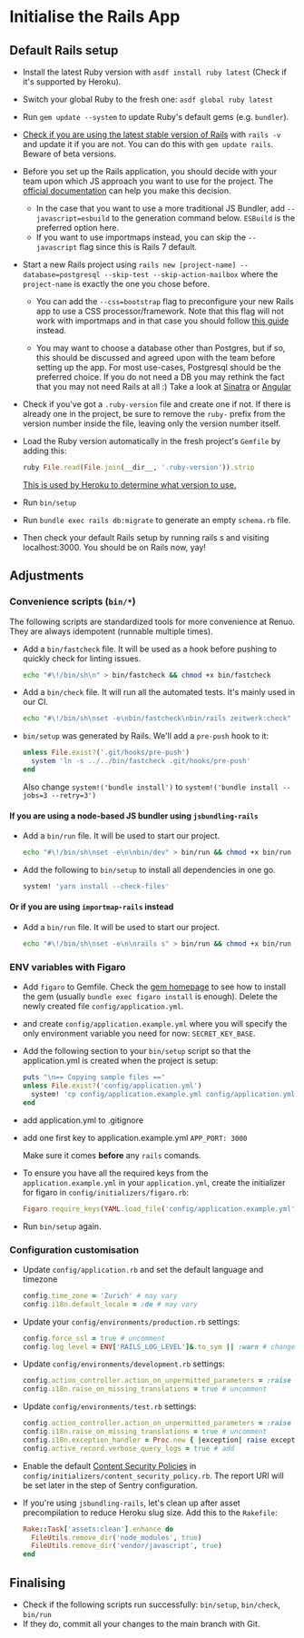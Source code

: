# Initialise the Rails App

## Default Rails setup

* Install the latest Ruby version with `asdf install ruby latest` (Check if it's supported by Heroku).

* Switch your global Ruby to the fresh one: `asdf global ruby latest`

* Run `gem update --system` to update Ruby's default gems (e.g. `bundler`).

* [Check if you are using the latest stable version of Rails](http://rubyonrails.org/) with `rails -v` and update it if
  you are not.
  You can do this with `gem update rails`. Beware of beta versions.

* Before you set up the Rails application, you should decide with your team upon which JS approach you want to use for
  the project.
  The [official documentation](https://guides.rubyonrails.org/working_with_javascript_in_rails.html#choosing-between-import-maps-and-a-javascript-bundler)
  can help you make this decision.
  * In the case that you want to use a more traditional JS Bundler, add `--javascript=esbuild` to the generation
    command below. `ESBuild` is the preferred option here.
  * If you want to use importmaps instead, you can skip the `--javascript` flag since this is Rails 7 default.

* Start a new Rails project using `rails new [project-name] --database=postgresql --skip-test --skip-action-mailbox`
  where the `project-name` is exactly the one you chose before.

  * You can add the `--css=bootstrap` flag to preconfigure your new Rails app to use a CSS processor/framework. Note
    that this flag will not work with importmaps and in that case you should
    follow [this guide](https://dev.to/coorasse/rails-7-bootstrap-5-and-importmaps-without-nodejs-4g8) instead.

  * You may want to choose a database other than Postgres, but if so, this should be discussed and agreed upon with
    the team before setting up the app. For most use-cases, Postgresql should be the preferred choice. If you do not
    need a DB you may rethink the fact that you may not need Rails at all :) Take a look
    at [Sinatra](http://www.sinatrarb.com/) or [Angular](https://angular.io/)

* Check if you've got a `.ruby-version` file and create one if not. If there is already one in the project, be sure to
  remove the `ruby-` prefix from the version number inside the file, leaving only the version number itself.

* Load the Ruby version automatically in the fresh project's `Gemfile` by adding this:

  ```rb
  ruby File.read(File.join(__dir__, '.ruby-version')).strip
  ```

  [This is used by Heroku to determine what version to use.](https://devcenter.heroku.com/articles/ruby-versions)

* Run `bin/setup`

* Run `bundle exec rails db:migrate` to generate an empty `schema.rb` file.

* Then check your default Rails setup by running rails s and visiting localhost:3000. You should be on Rails now, yay!

## Adjustments

### Convenience scripts (`bin/*`)

The following scripts are standardized tools for more convenience at Renuo.
They are always idempotent (runnable multiple times).

* Add a `bin/fastcheck` file. It will be used as a hook before pushing to quickly check for linting issues.

  ```sh
  echo "#\!/bin/sh\n" > bin/fastcheck && chmod +x bin/fastcheck
  ```

* Add a `bin/check` file. It will run all the automated tests. It's mainly used in our CI.

  ```sh
  echo "#\!/bin/sh\nset -e\nbin/fastcheck\nbin/rails zeitwerk:check" > bin/check && chmod +x bin/check
  ```

* `bin/setup` was generated by Rails. We'll add a `pre-push` hook to it:

  ```ruby
  unless File.exist?('.git/hooks/pre-push')
    system 'ln -s ../../bin/fastcheck .git/hooks/pre-push'
  end
  ```

  Also change `system!('bundle install')` to `system!('bundle install --jobs=3 --retry=3')`

#### If you are using a node-based JS bundler using `jsbundling-rails`

* Add a `bin/run` file. It will be used to start our project.

  ```sh
  echo "#\!/bin/sh\nset -e\n\nbin/dev" > bin/run && chmod +x bin/run
  ```

* Add the following to `bin/setup` to install all dependencies in one go.

  ```ruby
  system! 'yarn install --check-files'
  ```

#### Or if you are using `importmap-rails` instead

* Add a `bin/run` file. It will be used to start our project.

  ```sh
  echo "#\!/bin/sh\nset -e\n\nrails s" > bin/run && chmod +x bin/run
  ```

### ENV variables with Figaro

* Add `figaro` to Gemfile. Check the [gem homepage](https://github.com/laserlemon/figaro) to see how to install the gem
  (usually `bundle exec figaro install` is enough). Delete the newly created file `config/application.yml`.
* and create `config/application.example.yml` where you will specify the only environment variable you need for now:
  `SECRET_KEY_BASE`.
* Add the following section to your `bin/setup` script so that the application.yml is created when the project is setup:

  ```ruby
  puts "\n== Copying sample files =="
  unless File.exist?('config/application.yml')
    system! 'cp config/application.example.yml config/application.yml'
  end
  ```

* add application.yml to .gitignore
* add one first key to application.example.yml `APP_PORT: 3000`

  Make sure it comes **before** any `rails` comands.
* To ensure you have all the required keys from the `application.example.yml` in your `application.yml`,
  create the initializer for figaro in `config/initializers/figaro.rb`:

  ```ruby
  Figaro.require_keys(YAML.load_file('config/application.example.yml').keys - %w[test production development])
  ```

* Run `bin/setup` again.

### Configuration customisation

* Update `config/application.rb` and set the default language and timezone

  ```ruby
  config.time_zone = 'Zurich' # may vary
  config.i18n.default_locale = :de # may vary
  ```

* Update your `config/environments/production.rb` settings:

  ```ruby
  config.force_ssl = true # uncomment
  config.log_level = ENV['RAILS_LOG_LEVEL']&.to_sym || :warn # change
  ```

* Update `config/environments/development.rb` settings:

  ```ruby
  config.action_controller.action_on_unpermitted_parameters = :raise
  config.i18n.raise_on_missing_translations = true # uncomment
  ```

* Update `config/environments/test.rb` settings:

  ```ruby
  config.action_controller.action_on_unpermitted_parameters = :raise
  config.i18n.raise_on_missing_translations = true # uncomment
  config.i18n.exception_handler = Proc.new { |exception| raise exception.to_exception } # add
  config.active_record.verbose_query_logs = true # add
  ```

* Enable the
  default [Content Security Policies](https://github.com/renuo/applications-setup-guide/blob/master/ruby_on_rails/content_security_policy.md)
  in `config/initializers/content_security_policy.rb`.
  The report URI will be set later in the step of Sentry configuration.

* If you're using `jsbundling-rails`, let's clean up after asset precompilation
  to reduce Heroku slug size. Add this to the `Rakefile`:

  ```ruby
  Rake::Task['assets:clean'].enhance do
    FileUtils.remove_dir('node_modules', true)
    FileUtils.remove_dir('vendor/javascript', true)
  end
  ```

## Finalising

* Check if the following scripts run successfully: `bin/setup`, `bin/check`, `bin/run`
* If they do, commit all your changes to the main branch with Git.
